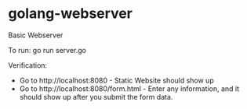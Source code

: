 # golang-webserver
Basic Webserver 

To run:
go run server.go

Verification:
* Go to http://localhost:8080 - Static Website should show up
* Go to http://localhost:8080/form.html - Enter any information, and it should show up after you submit the form data.
